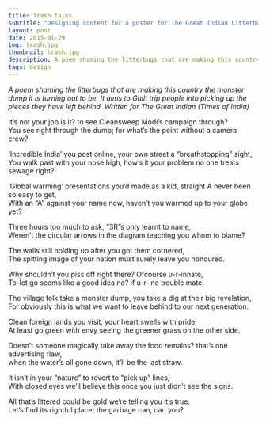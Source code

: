 ```yaml
---
title: Trash talks
subtitle: "Designing content for a poster for The Great Indian Litterbug campaign"
layout: post
date: 2015-01-29
img: trash.jpg
thumbnail: trash.jpg
description: A poem shaming the litterbugs that are making this country the monster dump it is turning out to be. It aims to Guilt trip people into picking up the pieces they have left behind. Written for The Great Indian (Times of India)
tags: design
---
```


_A poem shaming the litterbugs that are making this country the monster dump it is turning out to be. It aims to Guilt trip people into picking up the pieces they have left behind. Written for The Great Indian (Times of India)_

It’s not your job is it?
to see Cleansweep Modi’s campaign through?  
You see right through the dump; 
for what’s the point without a camera crew?

‘Incredible India’ you post online,
your own street a “breathstopping” sight,  
You walk past with your nose high,
how’s it your problem no one treats sewage right?

‘Global warming’ presentations you’d made as a kid, 
straight A never been so easy to get,  
With an “A” against your name now,
haven’t you warmed up to your globe yet?

Three hours too much to ask,
”3R”s only learnt to name,  
Weren’t the circular arrows in the diagram
teaching you whom to blame?  

The walls still holding up 
after you got them cornered,  
The spitting image of your nation
must surely leave you honoured.

Why shouldn’t you piss off right there?
Ofcourse u-r-innate,  
To-let go seems like a good idea no? 
if u-r-ine trouble mate.

The village folk take a monster dump, 
you take a dig at their big revelation,  
For obviously this is what we want 
to leave behind to our next generation.

Clean foreign lands you visit,
your heart swells with pride,  
At least go green with envy 
seeing the greener grass on the other side.

Doesn’t someone magically take away the food remains?
that’s one advertising flaw,  
when the water’s all gone down,
it’ll be the last straw.

It isn’t in your “nature” 
to revert to “pick up” lines,  
With closed eyes we’ll believe this once
you just didn’t see the signs.

All that’s littered could be gold
we’re telling you it’s true,  
Let’s find its rightful place;
the garbage can, can you?
